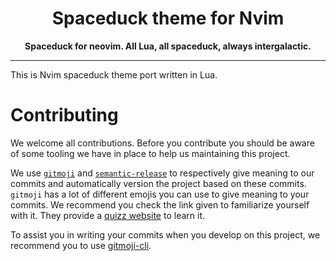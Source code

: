<div align="center">
	<h1>Spaceduck theme for Nvim</h1>
	<strong>Spaceduck for neovim. All Lua, all spaceduck, always intergalactic.</strong>
</div>

<hr>

This is Nvim spaceduck theme port written in Lua.

# Contributing

We welcome all contributions. Before you contribute you should be aware of some tooling we have in place to help us maintaining this project.

We use [`gitmoji`](https://gitmoji.dev/) and [`semantic-release`](https://semantic-release.gitbook.io/semantic-release/) to respectively give meaning to our commits and automatically version the project based on these commits. `gitmoji` has a lot of different emojis you can use to give meaning to your commits. We recommend you check the link given to familiarize yourself with it. They provide a [quizz website](https://gitmemoji.lalilo.com/) to learn it.

To assist you in writing your commits when you develop on this project, we recommend you to use [gitmoji-cli](https://github.com/carloscuesta/gitmoji-cli).
